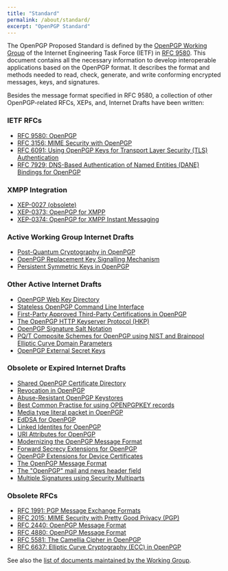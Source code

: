 ```yaml
---
title: "Standard"
permalink: /about/standard/
excerpt: "OpenPGP Standard"
---
```


The OpenPGP Proposed Standard is defined by the [OpenPGP Working Group](https://datatracker.ietf.org/wg/openpgp/charter) of the Internet Engineering Task Force (IETF) in [RFC 9580](https://www.rfc-editor.org/rfc/rfc9580.html).
This document contains all the necessary information to develop interoperable applications based on the OpenPGP format.
It describes the format and methods needed to read, check, generate, and write conforming encrypted messages, keys, and signatures.

Besides the message format specified in RFC 9580, a collection of other OpenPGP-related RFCs, XEPs, and, Internet Drafts have been written:

### IETF RFCs
* [RFC 9580: OpenPGP](https://www.rfc-editor.org/rfc/rfc9580.html)
* [RFC 3156: MIME Security with OpenPGP](https://tools.ietf.org/html/rfc3156)
* [RFC 6091: Using OpenPGP Keys for Transport Layer Security (TLS) Authentication](https://tools.ietf.org/html/rfc6091)
* [RFC 7929: DNS-Based Authentication of Named Entities (DANE) Bindings for OpenPGP](https://tools.ietf.org/html/rfc7929)

### XMPP Integration
* [XEP-0027 (obsolete)](https://www.xmpp.org/extensions/xep-0027.html)
* [XEP-0373: OpenPGP for XMPP](https://www.xmpp.org/extensions/xep-0373.html)
* [XEP-0374: OpenPGP for XMPP Instant Messaging](https://www.xmpp.org/extensions/xep-0374.html)

### Active Working Group Internet Drafts
* [Post-Quantum Cryptography in OpenPGP](https://datatracker.ietf.org/doc/html/draft-ietf-openpgp-pqc)
* [OpenPGP Replacement Key Signalling Mechanism](https://tools.ietf.org/html/draft-ietf-openpgp-replacementkey)
* [Persistent Symmetric Keys in OpenPGP](https://datatracker.ietf.org/doc/html/draft-ietf-openpgp-persistent-symmetric-keys)

### Other Active Internet Drafts
* [OpenPGP Web Key Directory](https://datatracker.ietf.org/doc/draft-koch-openpgp-webkey-service)
* [Stateless OpenPGP Command Line Interface](https://datatracker.ietf.org/doc/draft-dkg-openpgp-stateless-cli)
* [First-Party Approved Third-Party Certifications in OpenPGP](https://datatracker.ietf.org/doc/draft-dkg-openpgp-1pa3pc)
* [The OpenPGP HTTP Keyserver Protocol (HKP)](https://tools.ietf.org/html/draft-gallagher-openpgp-hkp)
* [OpenPGP Signature Salt Notation](https://datatracker.ietf.org/doc/html/draft-huigens-openpgp-signature-salt-notation)
* [PQ/T Composite Schemes for OpenPGP using NIST and Brainpool Elliptic Curve Domain Parameters](https://datatracker.ietf.org/doc/draft-ehlen-openpgp-nist-bp-comp)
* [OpenPGP External Secret Keys](https://datatracker.ietf.org/doc/draft-dkg-openpgp-external-secrets)

### Obsolete or Expired Internet Drafts
* [Shared OpenPGP Certificate Directory](https://datatracker.ietf.org/doc/draft-nwjw-openpgp-cert-d)
* [Revocation in OpenPGP](https://datatracker.ietf.org/doc/html/draft-dkg-openpgp-revocation)
* [Abuse-Resistant OpenPGP Keystores](https://datatracker.ietf.org/doc/html/draft-dkg-openpgp-abuse-resistant-keystore)
* [Best Common Practise for using OPENPGPKEY records](https://tools.ietf.org/html/draft-ietf-dane-openpgpkey-usage)
* [Media type literal packet in OpenPGP](https://tools.ietf.org/html/draft-moscaritolo-openpgp-literal)
* [EdDSA for OpenPGP](https://tools.ietf.org/html/draft-koch-eddsa-for-openpgp)
* [Linked Identites for OpenPGP](https://tools.ietf.org/html/draft-vb-openpgp-linked-ids)
* [URI Attributes for OpenPGP](https://tools.ietf.org/html/draft-vb-openpgp-uri-attribute)
* [Modernizing the OpenPGP Message Format](https://tools.ietf.org/html/draft-ford-openpgp-format)
* [Forward Secrecy Extensions for OpenPGP](https://tools.ietf.org/html/draft-brown-pgp-pfs)
* [OpenPGP Extensions for Device Certificates](https://tools.ietf.org/html/draft-atkins-openpgp-device-certificates)
* [The OpenPGP Message Format](https://tools.ietf.org/html/draft-bray-pgp-message)
* [The "OpenPGP" mail and news header field](https://tools.ietf.org/html/draft-josefsson-openpgp-mailnews-header)
* [Multiple Signatures using Security Multiparts](https://datatracker.ietf.org/doc/draft-ietf-openpgp-multsig)

### Obsolete RFCs
* [RFC 1991: PGP Message Exchange Formats](https://tools.ietf.org/html/rfc1991)
* [RFC 2015: MIME Security with Pretty Good Privacy (PGP)](https://tools.ietf.org/html/rfc2015)
* [RFC 2440: OpenPGP Message Format](https://tools.ietf.org/html/rfc2440)
* [RFC 4880: OpenPGP Message Format](https://tools.ietf.org/html/rfc4880)
* [RFC 5581: The Camellia Cipher in OpenPGP](https://tools.ietf.org/html/rfc5581)
* [RFC 6637: Elliptic Curve Cryptography (ECC) in OpenPGP](https://tools.ietf.org/html/rfc6637)

See also the [list of documents maintained by the Working Group](https://datatracker.ietf.org/wg/openpgp/documents/).

